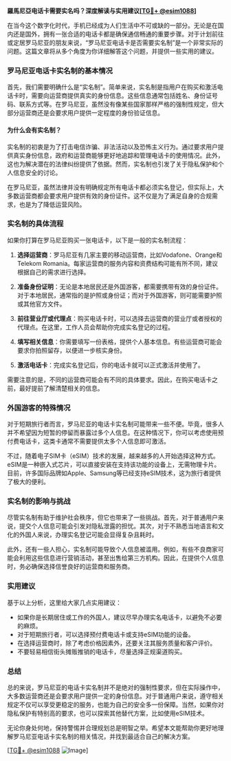 **羅馬尼亞电话卡需要实名吗？深度解读与实用建议[[TG💪+ @esim1088](https://t.me/s/esim1088)]**

在当今这个数字化时代，手机已经成为人们生活中不可或缺的一部分。无论是在国内还是国外，拥有一张合适的电话卡都是确保通信畅通的重要步骤。对于计划前往或定居罗马尼亚的朋友来说，“罗马尼亚电话卡是否需要实名制”是一个非常实际的问题。这篇文章将从多个角度为你详细解答这个问题，并提供一些实用的建议。

### 罗马尼亚电话卡实名制的基本情况

首先，我们需要明确什么是“实名制”。简单来说，实名制是指用户在购买和激活电话卡时，需要向运营商提供真实的身份信息。这些信息通常包括姓名、身份证号码、联系方式等。在罗马尼亚，虽然没有像某些国家那样严格的强制性规定，但大部分运营商还是会要求用户提供一定程度的身份验证信息。

#### 为什么会有实名制？

实名制的初衷是为了打击电信诈骗、非法活动以及恐怖主义行为。通过要求用户提供真实身份信息，政府和运营商能够更好地追踪和管理电话卡的使用情况。此外，这也为解决潜在的法律纠纷提供了依据。然而，实名制也引发了关于隐私保护和个人信息安全的讨论。

在罗马尼亚，虽然法律并没有明确规定所有电话卡都必须实名登记，但实际上，大多数运营商都会要求用户提供有效的身份证件。这不仅是为了满足自身的合规需求，也是为了降低运营风险。

### 实名制的具体流程

如果你打算在罗马尼亚购买一张电话卡，以下是一般的实名制流程：

1. **选择运营商**：罗马尼亚有几家主要的移动运营商，比如Vodafone、Orange和Telekom Romania。每家运营商的服务内容和资费结构可能有所不同，建议根据自己的需求进行选择。

2. **准备身份证明**：无论是本地居民还是外国游客，都需要携带有效的身份证件。对于本地居民，通常指的是护照或身份证；而对于外国游客，则可能需要护照或其他官方文件。

3. **前往营业厅或代理点**：购买电话卡时，可以选择去运营商的营业厅或者授权的代理点。在这里，工作人员会帮助你完成实名登记的过程。

4. **填写相关信息**：你需要填写一份表格，提供个人基本信息。有些运营商可能会要求你拍照留存，以便进一步核实身份。

5. **激活电话卡**：完成实名登记后，你的电话卡就可以正式激活并使用了。

需要注意的是，不同的运营商可能会有不同的具体要求。因此，在购买电话卡之前，最好提前了解清楚相关的信息。

### 外国游客的特殊情况

对于短期旅行者而言，罗马尼亚的电话卡实名制可能带来一些不便。毕竟，很多人并不希望因为短暂的停留而暴露过多个人信息。在这种情况下，你可以考虑使用预付费电话卡，这类卡通常不需要提供太多个人信息即可激活。

不过，随着电子SIM卡（eSIM）技术的发展，越来越多的人开始选择这种方式。eSIM是一种嵌入式芯片，可以直接安装在支持该功能的设备上，无需物理卡片。目前，许多国际品牌如Apple、Samsung等已经支持eSIM技术，这为旅行者提供了极大的便利。

### 实名制的影响与挑战

尽管实名制有助于维护社会秩序，但它也带来了一些挑战。首先，对于普通用户来说，提交个人信息可能会引发对隐私泄露的担忧。其次，对于不熟悉当地语言和文化的外国人来说，办理实名登记可能会显得复杂且耗时。

此外，还有一些人担心，实名制可能导致个人信息被滥用。例如，有些不良商家可能会利用这些信息进行营销活动，甚至出售给第三方机构。因此，在提供个人信息时，务必确保选择信誉良好的运营商和服务商。

### 实用建议

基于以上分析，这里给大家几点实用建议：

- 如果你是长期居住或工作的外国人，建议尽早办理实名电话卡，以避免不必要的麻烦。
- 对于短期旅行者，可以选择预付费电话卡或支持eSIM功能的设备。
- 在选择运营商时，除了考虑价格因素外，还要关注其服务质量和客户评价。
- 不要轻易相信街头摊贩推销的电话卡，尽量选择正规渠道购买。

### 总结

总的来说，罗马尼亚的电话卡实名制并不是绝对的强制性要求，但在实际操作中，大多数运营商还是会要求用户提供一定的身份信息。对于普通用户来说，遵守相关规定不仅可以享受更稳定的服务，也能为自己的安全多一份保障。当然，如果你对隐私保护有特别高的要求，也可以探索其他替代方案，比如使用eSIM技术。

无论你身处何地，保持警惕并合理规划总是明智之举。希望本文能帮助你更好地理解罗马尼亚电话卡实名制的相关情况，并找到最适合自己的解决方案。

[[TG💪+ @esim1088](https://t.me/s/esim1088) ![Image](https://i.postimg.cc/4NQfJmqS/Snipaste-2025-05-13-00-14-12.png)]